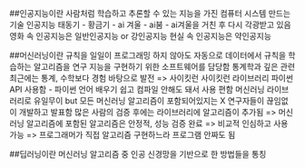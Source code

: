 ##인공지능이란
사람처럼 학습하고 추론할 수 있는 지능을 가진 컴퓨터 시스템 만드는 기술
인공지능 태동기 - 황금기 - ai 겨울 - ai붐 - ai겨울을 거친 후 다시 각광받고 있음
영화 속 인공지능은 일반인공지능 or 강인공지능
현실 속 인공지능은 약인공지능 

##머신러닝이란
규칙을 일일이 프로그래밍 하지 않아도 자동으로 데이터에서 규칙을 학습하는 알고리즘을 연구
지능을 구현하기 위한 소프트웨어를 담당함
통계학과 깊은 관련
최근에는 통계, 수학보다 경험 바탕으로 발전 => 사이킷런
사이킷런 라이브러리
파이썬 API 사용함 - 파이썬 언어 배우기 쉽고 컴파일 안해도 돼서 사용 편함
머신러닝 라이브러리로 유일무이
but 모든 머신러닝 알고리즘이 포함되어있지는 X
연구자들이 끊임없이 개발하고 발표함 많은 사람의 검증 후에는 라이브러리에 알고리즘이 추가됨 => 머신러닝 알고리즘에 포함된 알고리즘은 안정적, 성능 검증 완료 => 비교적 인심하고 사용 가능 => 프로그래머가 직접 알고리즘 구현하느라 프로그램 안짜도 됨

##딥러닝이란
머신러닝 알고리즘 중 인공 신경망을 기반으로 한 방법들을 통칭

